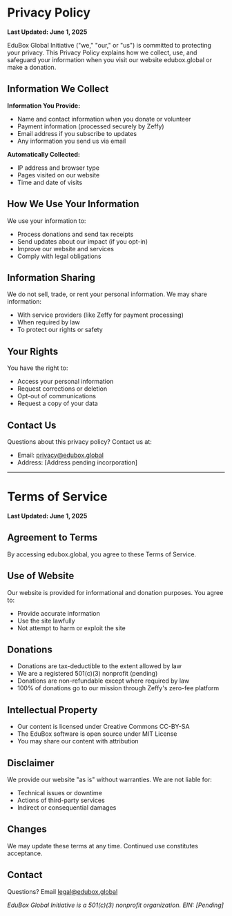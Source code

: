 # Privacy Policy

**Last Updated: June 1, 2025**

EduBox Global Initiative ("we," "our," or "us") is committed to protecting your privacy. This Privacy Policy explains how we collect, use, and safeguard your information when you visit our website edubox.global or make a donation.

## Information We Collect

**Information You Provide:**
- Name and contact information when you donate or volunteer
- Payment information (processed securely by Zeffy)
- Email address if you subscribe to updates
- Any information you send us via email

**Automatically Collected:**
- IP address and browser type
- Pages visited on our website
- Time and date of visits

## How We Use Your Information

We use your information to:
- Process donations and send tax receipts
- Send updates about our impact (if you opt-in)
- Improve our website and services
- Comply with legal obligations

## Information Sharing

We do not sell, trade, or rent your personal information. We may share information:
- With service providers (like Zeffy for payment processing)
- When required by law
- To protect our rights or safety

## Your Rights

You have the right to:
- Access your personal information
- Request corrections or deletion
- Opt-out of communications
- Request a copy of your data

## Contact Us

Questions about this privacy policy? Contact us at:
- Email: privacy@edubox.global
- Address: [Address pending incorporation]

---

# Terms of Service

**Last Updated: June 1, 2025**

## Agreement to Terms

By accessing edubox.global, you agree to these Terms of Service.

## Use of Website

Our website is provided for informational and donation purposes. You agree to:
- Provide accurate information
- Use the site lawfully
- Not attempt to harm or exploit the site

## Donations

- Donations are tax-deductible to the extent allowed by law
- We are a registered 501(c)(3) nonprofit (pending)
- Donations are non-refundable except where required by law
- 100% of donations go to our mission through Zeffy's zero-fee platform

## Intellectual Property

- Our content is licensed under Creative Commons CC-BY-SA
- The EduBox software is open source under MIT License
- You may share our content with attribution

## Disclaimer

We provide our website "as is" without warranties. We are not liable for:
- Technical issues or downtime
- Actions of third-party services
- Indirect or consequential damages

## Changes

We may update these terms at any time. Continued use constitutes acceptance.

## Contact

Questions? Email legal@edubox.global

*EduBox Global Initiative is a 501(c)(3) nonprofit organization. EIN: [Pending]*
